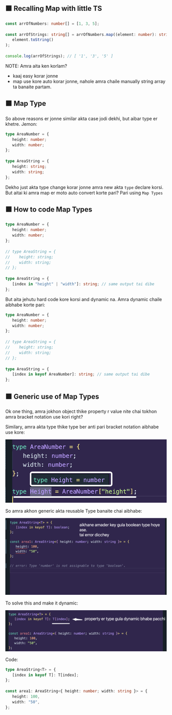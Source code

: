 ## 🟪 Recalling Map with little TS

```ts
const arrOfNumbers: number[] = [1, 3, 5];

const arrOfStrings: string[] = arrOfNumbers.map((element: number): string =>
   element.toString()
);

console.log(arrOfStrings); // [ '1', '3', '5' ]
```

NOTE: Amra aita ken korlam?

-  kaaj easy korar jonne
-  map use kore auto korar jonne, nahole amra chaile manually string array ta banaite partam.

## 🟪 Map Type

So above reasons er jonne similar akta case jodi dekhi, but aibar type er khetre. Jemon:

```ts
type AreaNumber = {
   height: number;
   width: number;
};

type AreaString = {
   height: string;
   width: string;
};
```

Dekho just akta type change korar jonne amra new akta `type` declare korsi. But aitai ki amra map er moto auto convert korte pari? Pari using `Map Types`

## 🟪 How to code Map Types

```ts
type AreaNumber = {
   height: number;
   width: number;
};

// type AreaString = {
//    height: string;
//    width: string;
// };

type AreaString = {
   [index in "height" | "width"]: string; // same output tai dibe
};
```

But aita jehutu hard code kore korsi and dynamic na. Amra dynamic chaile aibhabe korte pari:

```ts
type AreaNumber = {
   height: number;
   width: number;
};

// type AreaString = {
//    height: string;
//    width: string;
// };

type AreaString = {
   [index in keyof AreaNumber]: string; // same output tai dibe
};
```

## 🟪 Generic use of Map Types

Ok one thing, amra jokhon object thike property r value nite chai tokhon amra bracket notation use kori right?

Similary, amra akta type thike type ber anti pari bracket notation aibhabe use kore:

![alt text](image-22.png)

So amra akhon generic akta reusable Type banaite chai aibhabe:

![alt text](image-23.png)

To solve this and make it dynamic:

![alt text](image-24.png)

Code:

```ts
type AreaString<T> = {
   [index in keyof T]: T[index];
};

const area1: AreaString<{ height: number; width: string }> = {
   height: 100,
   width: "50",
};
```

